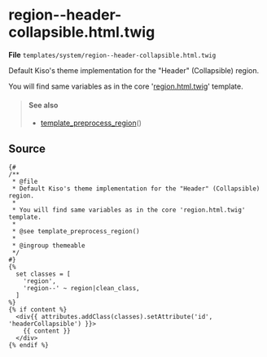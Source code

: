 
region--header-collapsible.html.twig
==========

**File** `templates/system/region--header-collapsible.html.twig`

Default Kiso's theme implementation for the "Header" (Collapsible) region.

You will find same variables as in the core '[region.html.twig](https://api.drupal.org/api/drupal/core%21modules%21system%21templates%21region.html.twig/8.5.x)' template.

> #### See also
> * [template_preprocess_region](https://api.drupal.org/api/drupal/core%21includes%21theme.inc/function/template_preprocess_region/8.5.x "Prepares variables for region templates.")()

## Source

```twig
{#
/**
 * @file
 * Default Kiso's theme implementation for the "Header" (Collapsible) region.
 *
 * You will find same variables as in the core 'region.html.twig' template.
 *
 * @see template_preprocess_region()
 * 
 * @ingroup themeable
 */
#}
{%
  set classes = [
    'region',
    'region--' ~ region|clean_class,
  ]
%}
{% if content %}
  <div{{ attributes.addClass(classes).setAttribute('id', 'headerCollapsible') }}>
    {{ content }}
  </div>
{% endif %}
```